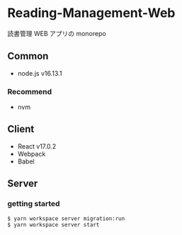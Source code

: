 # Reading-Management-Web

読書管理 WEB アプリの monorepo

## Common

- node.js v16.13.1

### Recommend

- nvm

## Client

- React v17.0.2
- Webpack
- Babel

## Server

### getting started

```shell
$ yarn workspace server migration:run
$ yarn workspace server start
```
